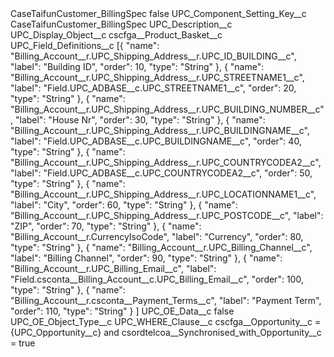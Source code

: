 <?xml version="1.0" encoding="UTF-8"?>
<CustomMetadata xmlns="http://soap.sforce.com/2006/04/metadata" xmlns:xsi="http://www.w3.org/2001/XMLSchema-instance" xmlns:xsd="http://www.w3.org/2001/XMLSchema">
    <label>CaseTaifunCustomer_BillingSpec</label>
    <protected>false</protected>
    <values>
        <field>UPC_Component_Setting_Key__c</field>
        <value xsi:type="xsd:string">CaseTaifunCustomer_BillingSpec</value>
    </values>
    <values>
        <field>UPC_Description__c</field>
        <value xsi:nil="true"/>
    </values>
    <values>
        <field>UPC_Display_Object__c</field>
        <value xsi:type="xsd:string">cscfga__Product_Basket__c</value>
    </values>
    <values>
        <field>UPC_Field_Definitions__c</field>
        <value xsi:type="xsd:string">[{
		&quot;name&quot;: &quot;Billing_Account__r.UPC_Shipping_Address__r.UPC_ID_BUILDING__c&quot;,
		&quot;label&quot;: &quot;Building ID&quot;,
		&quot;order&quot;: 10,
		&quot;type&quot;: &quot;String&quot;
	}, {
		&quot;name&quot;: &quot;Billing_Account__r.UPC_Shipping_Address__r.UPC_STREETNAME1__c&quot;,
		&quot;label&quot;: &quot;Field.UPC_ADBASE__c.UPC_STREETNAME1__c&quot;,
		&quot;order&quot;: 20,
		&quot;type&quot;: &quot;String&quot;
	}, {
		&quot;name&quot;: &quot;Billing_Account__r.UPC_Shipping_Address__r.UPC_BUILDING_NUMBER__c&quot;,
		&quot;label&quot;: &quot;House Nr&quot;,
		&quot;order&quot;: 30,
		&quot;type&quot;: &quot;String&quot;
	}, {
		&quot;name&quot;: &quot;Billing_Account__r.UPC_Shipping_Address__r.UPC_BUILDINGNAME__c&quot;,
		&quot;label&quot;: &quot;Field.UPC_ADBASE__c.UPC_BUILDINGNAME__c&quot;,
		&quot;order&quot;: 40,
		&quot;type&quot;: &quot;String&quot;
	}, {
		&quot;name&quot;: &quot;Billing_Account__r.UPC_Shipping_Address__r.UPC_COUNTRYCODEA2__c&quot;,
		&quot;label&quot;: &quot;Field.UPC_ADBASE__c.UPC_COUNTRYCODEA2__c&quot;,
		&quot;order&quot;: 50,
		&quot;type&quot;: &quot;String&quot;
	}, {
		&quot;name&quot;: &quot;Billing_Account__r.UPC_Shipping_Address__r.UPC_LOCATIONNAME1__c&quot;,
		&quot;label&quot;: &quot;City&quot;,
		&quot;order&quot;: 60,
		&quot;type&quot;: &quot;String&quot;
	}, {
		&quot;name&quot;: &quot;Billing_Account__r.UPC_Shipping_Address__r.UPC_POSTCODE__c&quot;,
		&quot;label&quot;: &quot;ZIP&quot;,
		&quot;order&quot;: 70,
		&quot;type&quot;: &quot;String&quot;
	}, {
		&quot;name&quot;: &quot;Billing_Account__r.CurrencyIsoCode&quot;,
		&quot;label&quot;: &quot;Currency&quot;,
		&quot;order&quot;: 80,
		&quot;type&quot;: &quot;String&quot;
	}, {
		&quot;name&quot;: &quot;Billing_Account__r.UPC_Billing_Channel__c&quot;,
		&quot;label&quot;: &quot;Billing Channel&quot;,
		&quot;order&quot;: 90,
		&quot;type&quot;: &quot;String&quot;
	}, {
		&quot;name&quot;: &quot;Billing_Account__r.UPC_Billing_Email__c&quot;,
		&quot;label&quot;: &quot;Field.csconta__Billing_Account__c.UPC_Billing_Email__c&quot;,
		&quot;order&quot;: 100,
		&quot;type&quot;: &quot;String&quot;
	}, {
		&quot;name&quot;: &quot;Billing_Account__r.csconta__Payment_Terms__c&quot;,
		&quot;label&quot;: &quot;Payment Term&quot;,
		&quot;order&quot;: 110,
		&quot;type&quot;: &quot;String&quot;
	}	
]</value>
    </values>
    <values>
        <field>UPC_OE_Data__c</field>
        <value xsi:type="xsd:boolean">false</value>
    </values>
    <values>
        <field>UPC_OE_Object_Type__c</field>
        <value xsi:nil="true"/>
    </values>
    <values>
        <field>UPC_WHERE_Clause__c</field>
        <value xsi:type="xsd:string">cscfga__Opportunity__c = {UPC_Opportunity__c} and csordtelcoa__Synchronised_with_Opportunity__c = true</value>
    </values>
</CustomMetadata>
